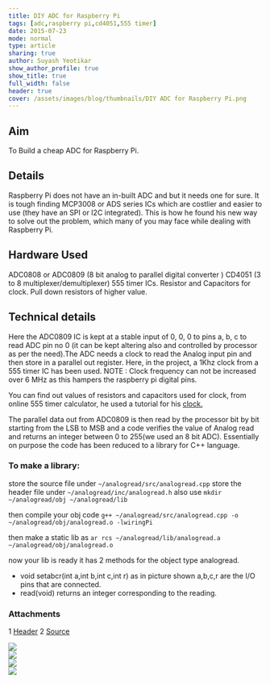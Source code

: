 ```yaml
---
title: DIY ADC for Raspberry Pi
tags: [adc,raspberry pi,cd4051,555 timer]
date: 2015-07-23
mode: normal
type: article
sharing: true
author: Suyash Yeotikar
show_author_profile: true
show_title: true
full_width: false
header: true
cover: /assets/images/blog/thumbnails/DIY ADC for Raspberry Pi.png
---
```


## Aim
To Build a cheap ADC for Raspberry Pi.

## Details
Raspberry Pi does not have an in-built ADC and but it needs one for sure. It is tough finding MCP3008 or ADS series ICs which are costlier and easier to use (they have an SPI or I2C integrated). This is how he found his new way to solve out the problem, which many of you may face while dealing with Raspberry Pi.

## Hardware Used 
ADC0808 or ADC0809 (8 bit analog to parallel digital converter )
CD4051 (3 to 8 multiplexer/demultiplexer)
555 timer ICs.
Resistor and Capacitors for clock.
Pull down resistors of higher value.

## Technical details
Here the ADC0809 IC is kept at a stable input of 0, 0, 0 to pins a, b, c to read ADC pin no 0 (it can be kept altering also and controlled by processor as per the need).The ADC needs a clock to read the Analog input pin and then store in a parallel out register. Here, in the project, a 1Khz clock from a 555 timer IC has been used.
NOTE : Clock frequency can not be increased over 6 MHz as this hampers the raspberry pi digital pins.

You can find out values of resistors and capacitors used for clock, from online 555 timer calculator, he used a tutorial for his [clock.](http://www.eng.buffalo.edu/shaw/student/m1_safety/01_home/ksb/ksb3/old_ksb3_timer.htm)

The parallel data out from ADC0809 is then read by the processor bit by bit starting from the LSB to MSB and a code verifies the value of Analog read and returns an integer between 0 to 255(we used an 8 bit ADC).
Essentially on purpose the code has been reduced to a library for C++ language.

### To make a library:

store the source file under `~/analogread/src/analogread.cpp`
store the header file under `~/analogread/inc/analogread.h`
also use
`mkdir ~/analogread/obj ~/analogread/lib`

then compile your obj code
`g++ ~/analogread/src/analogread.cpp -o ~/analogread/obj/analogread.o -lwiringPi`

then make a static lib as
`ar rcs ~/analogread/lib/analogread.a ~/analogread/obj/analogread.o`

now your lib is ready
it has 2 methods for the object type analogread.

- void setabcr(int a,int b,int c,int r)
as in picture shown a,b,c,r are the I/O pins that are connected.
- read(void)
returns an integer corresponding to the reading.

### Attachments

1 [Header](https://technopediabphc.files.wordpress.com/2015/07/header.docx)
2 [Source](https://technopediabphc.files.wordpress.com/2015/07/source.docx)


<div class="swiper swiper-demo">
  <div class="swiper__wrapper">
    <div class="swiper__slide"><img class="image image" src="{{site.baseurl}}/assets/images/blog/DIY-ADC-Raspi/pinout.png"/></div>
    <div class="swiper__slide"><img class="image image" src="{{site.baseurl}}/assets/images/blog/DIY-ADC-Raspi/PCB.png"/></div>
    <div class="swiper__slide"><img class="image image" src="{{site.baseurl}}/assets/images/blog/DIY-ADC-Raspi/exp.png"/></div>
    <div class="swiper__slide"><img class="image image" src="{{site.baseurl}}/assets/images/blog/DIY-ADC-Raspi/ADC.png"/></div>
  </div>
  <div class="swiper__button swiper__button--prev fas fa-chevron-left"></div>
  <div class="swiper__button swiper__button--next fas fa-chevron-right"></div>
</div>

<style>
.swiper-demo {
  height: auto;
}
</style>
<script>
{%- include scripts/lib/swiper.js -%}
var SOURCES = window.TEXT_VARIABLES.sources;
window.Lazyload.js(SOURCES.jquery, function() {
  $('.swiper-demo').swiper();
});
</script>